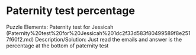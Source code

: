 # Paternity test percentage

Puzzle Elements: Paternity test for Jessicah (Paternity%20test%20for%20Jessicah%201dc2f33d583f80499589f8e2517f60f2.md)
Description/Solution: Just read the emails and answer is the percentage at the bottom of paternity test